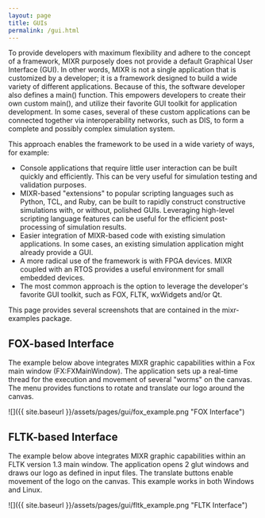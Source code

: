 ```yaml
---
layout: page
title: GUIs
permalink: /gui.html
---
```

To provide developers with maximum flexibility and adhere to the concept of a framework, MIXR purposely does not provide a default Graphical User Interface (GUI). In other words, MIXR is not a single application that is customized by a developer; it is a framework designed to build a wide variety of different applications. Because of this, the software developer also defines a main() function. This empowers developers to create their own custom main(), and utilize their favorite GUI toolkit for application development. In some cases, several of these custom applications can be connected together via interoperability networks, such as DIS, to form a complete and possibly complex simulation system.

This approach enables the framework to be used in a wide variety of ways, for example:

* Console applications that require little user interaction can be built quickly and efficiently. This can be very useful for simulation testing and validation purposes.
* MIXR-based "extensions" to popular scripting languages such as Python, TCL, and Ruby, can be built to rapidly construct constructive simulations with, or without, polished GUIs. Leveraging high-level scripting language features can be useful for the efficient post-processing of simulation results.
* Easier integration of MIXR-based code with existing simulation applications. In some cases, an existing simulation application might already provide a GUI.
* A more radical use of the framework is with FPGA devices. MIXR coupled with an RTOS provides a useful environment for small embedded devices.
* The most common approach is the option to leverage the developer's favorite GUI toolkit, such as FOX, FLTK, wxWidgets and/or Qt.

This page provides several screenshots that are contained in the mixr-examples package.

## FOX-based Interface

The example below above integrates MIXR graphic capabilities within a Fox main window (FX:FXMainWindow). The application sets up a real-time thread for the execution and movement of several "worms" on the canvas. The menu provides functions to rotate and translate our logo around the canvas.

![]({{ site.baseurl }}/assets/pages/gui/fox_example.png "FOX Interface")

## FLTK-based Interface

The example below above integrates MIXR graphic capabilities within an FLTK version 1.3 main window. The application opens 2 glut windows and draws our logo as defined in input files. The translate buttons enable movement of the logo on the canvas. This example works in both Windows and Linux. 

![]({{ site.baseurl }}/assets/pages/gui/fltk_example.png "FLTK Interface")

